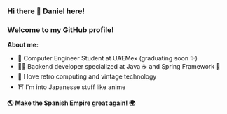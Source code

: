 ### Hi there 👋 Daniel here!
### Welcome to my GitHub profile!

**About me:**
- 📖 Computer Engineer Student at UAEMex (graduating soon ✨)
- 👨‍💻 Backend developer specialized at Java ☕ and Spring Framework 🍃
- 📼 I love retro computing and vintage technology
- ⛩️ I'm into Japanesse stuff like anime

**🌎 Make the Spanish Empire great again! 🌍**

<!--
**jdaniel3331/jdaniel3331** is a ✨ _special_ ✨ repository because its `README.md` (this file) appears on your GitHub profile.

Here are some ideas to get you started:

- 🔭 I’m currently working on ...
- 🌱 I’m currently learning ...
- 👯 I’m looking to collaborate on ...
- 🤔 I’m looking for help with ...
- 💬 Ask me about ...
- 📫 How to reach me: ...
- 😄 Pronouns: ...
- ⚡ Fun fact: ...
-->
